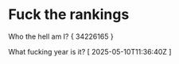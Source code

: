 # Fuck the rankings

Who the hell am I?
{ 34226165 }

What fucking year is it?
[ 2025-05-10T11:36:40Z ]
